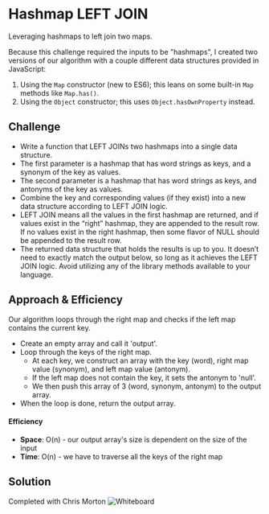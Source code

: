 # Hashmap LEFT JOIN
Leveraging hashmaps to left join two maps.

Because this challenge required the inputs to be "hashmaps", I created two versions of our algorithm with a couple different data structures provided in JavaScript:
1. Using the `Map` constructor (new to ES6); this leans on some built-in `Map` methods like `Map.has()`.
2. Using the `Object` constructor; this uses `Object.hasOwnProperty` instead.


## Challenge
* Write a function that LEFT JOINs two hashmaps into a single data structure.
* The first parameter is a hashmap that has word strings as keys, and a synonym of the key as values.
* The second parameter is a hashmap that has word strings as keys, and antonyms of the key as values.
* Combine the key and corresponding values (if they exist) into a new data structure according to LEFT JOIN logic.
* LEFT JOIN means all the values in the first hashmap are returned, and if values exist in the “right” hashmap, they are appended to the result row. If no values exist in the right hashmap, then some flavor of NULL should be appended to the result row.
* The returned data structure that holds the results is up to you. It doesn’t need to exactly match the output below, so long as it achieves the LEFT JOIN logic.
Avoid utilizing any of the library methods available to your language.

## Approach & Efficiency
Our algorithm loops through the right map and checks if the left map contains the current key. 
* Create an empty array and call it 'output'.
* Loop through the keys of the right map.
  * At each key, we construct an array with the key (word), right map value (synonym), and left map value (antonym).
  * If the left map does not contain the key, it sets the antonym to 'null'.
  * We then push this array of 3 (word, synonym, antonym) to the output array.
* When the loop is done, return the output array.

#### Efficiency
* **Space**: O(n) - our output array's size is dependent on the size of the input
* **Time**: O(n) - we have to traverse all the keys of the right map

## Solution
Completed with Chris Morton
![Whiteboard](https://i.imgur.com/qMAI8W4.jpg)